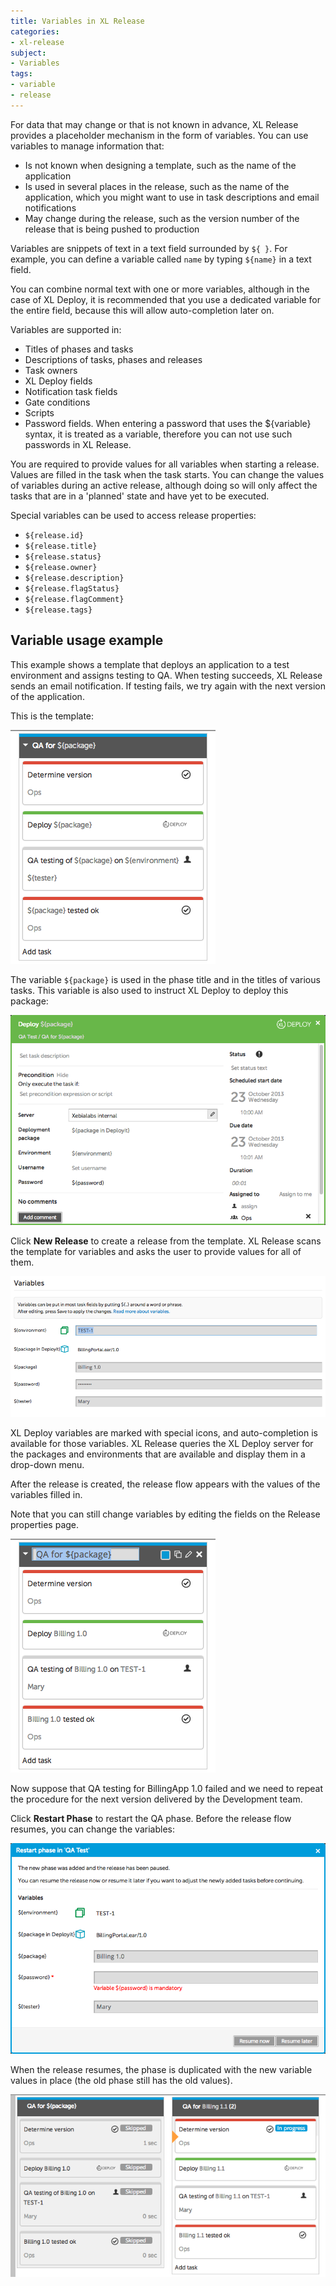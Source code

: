 ```yaml
---
title: Variables in XL Release
categories:
- xl-release
subject:
- Variables
tags:
- variable
- release
---
```


For data that may change or that is not known in advance, XL Release provides a placeholder mechanism in the form of variables. You can use variables to manage information that:

* Is not known when designing a template, such as the name of the application
* Is used in several places in the release, such as the name of the application, which you might want to use in task descriptions and email notifications
* May change during the release, such as the version number of the release that is being pushed to production

Variables are snippets of text in a text field surrounded by `${ }`. For example, you can define a variable called `name` by typing `${name}` in a text field.

You can combine normal text with one or more variables, although in the case of XL Deploy, it is recommended that you use a dedicated variable for the entire field, because this will allow auto-completion later on.

Variables are supported in:

* Titles of phases and tasks
* Descriptions of tasks, phases and releases
* Task owners
* XL Deploy fields
* Notification task fields
* Gate conditions
* Scripts
* Password fields. When entering a password that uses the ${variable} syntax, it is treated as a variable, therefore you can not use such passwords in XL Release.

You are required to provide values for all variables when starting a release. Values are filled in the task when the task starts. You can change the values of variables during an active release, although doing so will only affect the tasks that are in a 'planned' state and have yet to be executed.

Special variables can be used to access release properties:

* `${release.id}`
* `${release.title}`
* `${release.status}`
* `${release.owner}`
* `${release.description}`
* `${release.flagStatus}`
* `${release.flagComment}`
* `${release.tags}`

## Variable usage example

This example shows a template that deploys an application to a test environment and assigns testing to QA. When testing succeeds, XL Release sends an email notification. If testing fails, we try again with the next version of the application. 

This is the template:

![Template with variables](../images/template-with-variables.png)

The variable `${package}` is used in the phase title and in the titles of various tasks. This variable is also used to instruct XL Deploy to deploy this package:

![Variables in XL Deploy task](../images/variables-in-deployit-task.png)

Click **New Release** to create a release from the template. XL Release scans the template for variables and asks the user to provide values for all of them.

![Setting variables when creating a release](../images/setting-variables-when-creating-a-release.png)

XL Deploy variables are marked with special icons, and auto-completion is available for those variables. XL Release queries the XL Deploy server for the packages and environments that are available and display them in a drop-down menu.

After the release is created, the release flow appears with the values of the variables filled in.

Note that you can still change variables by editing the fields on the Release properties page.

![Variables in release](../images/variables-in-release.png)

Now suppose that QA testing for BillingApp 1.0 failed and we need to repeat the procedure for the next version delivered by the Development team.

Click **Restart Phase** to restart the QA phase. Before the release flow resumes, you can change the variables: 

![Variables when restarting a release](../images/variables-in-release-restart.png)

When the release resumes, the phase is duplicated with the new variable values in place (the old phase still has the old values).

![Variables in restarted release](../images/variables-in-restarted-release.png)

